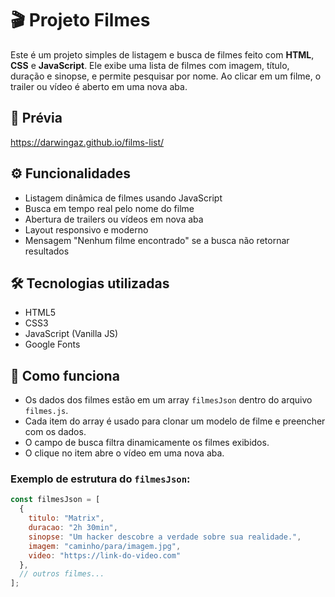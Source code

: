 # 🎬 Projeto Filmes

Este é um projeto simples de listagem e busca de filmes feito com **HTML**, **CSS** e **JavaScript**. Ele exibe uma lista de filmes com imagem, título, duração e sinopse, e permite pesquisar por nome. Ao clicar em um filme, o trailer ou vídeo é aberto em uma nova aba.

## 📸 Prévia

https://darwingaz.github.io/films-list/

## ⚙ Funcionalidades

- Listagem dinâmica de filmes usando JavaScript
- Busca em tempo real pelo nome do filme
- Abertura de trailers ou vídeos em nova aba
- Layout responsivo e moderno
- Mensagem "Nenhum filme encontrado" se a busca não retornar resultados

## 🛠 Tecnologias utilizadas

- HTML5
- CSS3
- JavaScript (Vanilla JS)
- Google Fonts


## 🧠 Como funciona

- Os dados dos filmes estão em um array `filmesJson` dentro do arquivo `filmes.js`.
- Cada item do array é usado para clonar um modelo de filme e preencher com os dados.
- O campo de busca filtra dinamicamente os filmes exibidos.
- O clique no item abre o vídeo em uma nova aba.

### Exemplo de estrutura do `filmesJson`:

```js
const filmesJson = [
  {
    titulo: "Matrix",
    duracao: "2h 30min",
    sinopse: "Um hacker descobre a verdade sobre sua realidade.",
    imagem: "caminho/para/imagem.jpg",
    video: "https://link-do-video.com"
  },
  // outros filmes...
];
